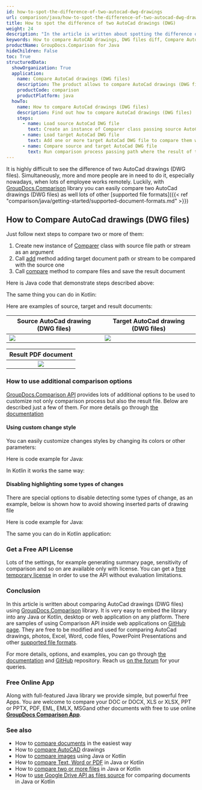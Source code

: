 ```yaml
---
id: how-to-spot-the-difference-of-two-autocad-dwg-drawings
url: comparison/java/how-to-spot-the-difference-of-two-autocad-dwg-drawings
title: How to spot the difference of two AutoCad drawings (DWG)
weight: 24
description: "In the article is written about spotting the difference of two AutoCad drawings (DWG)"
keywords: How to compare AutoCAD drawings, DWG files diff, Compare AutoCad Drawing, Compare DWG
productName: GroupDocs.Comparison for Java
hideChildren: False
toc: True
structuredData:
  showOrganization: True
  application:
    name: Compare AutoCad drawings (DWG files)
    description: The product allows to compare AutoCad drawings (DWG files)
    productCode: comparison
    productPlatform: java
  howTo:
    name: How to compare AutoCad drawings (DWG files)
    description: Find out how to compare AutoCad drawings (DWG files)
    steps:
      - name: Load source AutoCad DWG file
        text: Create an instance of Comparer class passing source AutoCad DWG file as a constructor parameter
      - name: Load target AutoCad DWG file
        text: Add one or more target AutoCad DWG file to compare them with source one
      - name: Compare source and target AutoCad DWG file
        text: Run comparison process passing path where the result of the comparison will be saved
---
```


It is highly difficult to see the difference of two AutoCad drawings (DWG files). Simultaneously, more and more people are in need to do it, especially nowadays, when lots of employee works remotely. Luckily, with [GroupDocs.Comparison](https://products.groupdocs.com/comparison/java) library you can easily compare two AutoCad drawings (DWG files) as well lots of other [supported file formats]({{< ref "comparison/java/getting-started/supported-document-formats.md" >}})

## How to Compare AutoCad drawings (DWG files)

Just follow next steps to compare two or more of them:

1. Create new instance of [Comparer](https://reference.groupdocs.com/comparison/java/com.groupdocs.comparison/Comparer) class with source file path or stream as an argument
2. Call [add](<https://reference.groupdocs.com/comparison/java/com.groupdocs.comparison/Comparer#add(java.lang.String)>) method adding target document path or stream to be compared with the source one
3. Call [compare](<https://reference.groupdocs.com/comparison/java/com.groupdocs.comparison/Comparer#compare(java.lang.String)>) method to compare files and save the result document

Here is Java code that demonstrate steps described above:

<script src="https://gist.github.com/groupdocs-comparison-gists/49d0e0a30eeacc325a1d7acce26e5c8c.js"></script>

The same thing you can do in Kotlin:

<script src="https://gist.github.com/groupdocs-comparison-gists/70107598e427be7b12b7fa1c8490e8ce.js"></script>

Here are examples of source, target and result documents:

| Source AutoCad drawing (DWG files)                                                             | Target AutoCad drawing (DWG files)                                                             |
| ---------------------------------------------------------------------------------------------- | ---------------------------------------------------------------------------------------------- |
| ![](/comparison/java/images/how-to-spot-the-difference-of-two-autocad-dwg-drawings-source.png) | ![](/comparison/java/images/how-to-spot-the-difference-of-two-autocad-dwg-drawings-target.png) |

|                                      Result PDF document                                       |
| :--------------------------------------------------------------------------------------------: |
| ![](/comparison/java/images/how-to-spot-the-difference-of-two-autocad-dwg-drawings-result.png) |

### How to use additional comparison options

[GroupDocs.Comparison API](https://products.groupdocs.com/comparison/java/) provides lots of additional options to be used to customize not only comparison process but also the result file. Below are described just a few of them. For more details go through [the documentation](/comparison/java/getting-started/)

#### Using custom change style

You can easily customize changes styles by changing its colors or other parameters:

Here is code example for Java:

<script src="https://gist.github.com/groupdocs-comparison-gists/34cd530807eb1d374774c73978e055c2.js"></script>

In Kotlin it works the same way:

<script src="https://gist.github.com/groupdocs-comparison-gists/6ebabe0c0626c7bbabb12ae355b09b4f.js"></script>

#### Disabling highlighting some types of changes

There are special options to disable detecting some types of change, as an example, below is shown how to avoid showing inserted parts of drawing file

Here is code example for Java:

<script src="https://gist.github.com/groupdocs-comparison-gists/036dc8d48fcf19b984dc867d3207b47c.js"></script>

The same you can do in Kotlin application:

<script src="https://gist.github.com/groupdocs-comparison-gists/7536b954fb8da77335fd9af15801404b.js"></script>

### Get a Free API License

Lots of the settings, for example generating summary page, sensitivity of comparison and so on are available only with license. You can get a [free temporary license](https://purchase.groupdocs.com/temporary-license) in order to use the API without evaluation limitations.

### Conclusion

In this article is written about comparing AutoCad drawings (DWG files) using [GroupDocs.Comparison](https://products.groupdocs.com/comparison/java/) library. It is very easy to embed the library into any Java or Kotlin, desktop or web application on any platform. There are samples of using Comparison API inside web applications on [GitHub page](https://github.com/groupdocs-comparison/GroupDocs.Comparison-for-Java). They are free to be modified and used for comparing AutoCad drawings, photos, Excel, Word, code files, PowerPoint Presentations and other [supported file formats](/comparison/java/supported-document-formats/).

For more details, options, and examples, you can go through [the documentation](/comparison/java/getting-started/) and [GitHub](https://github.com/groupdocs-comparison) repository. Reach us [on the forum](https://forum.groupdocs.com/) for your queries.

### Free Online App

Along with full-featured Java library we provide simple, but powerful free Apps.
You are welcome to compare your DOC or DOCX, XLS or XLSX, PPT or PPTX, PDF, EML, EMLX, MSGand other documents with free to use online **[GroupDocs Comparison App](https://products.groupdocs.app/comparison)**.

### See also

- How to [compare documents](/comparison/java/how-to-compare-documents-in-the-easiest-way) in the easiest way
- How to [compare AutoCAD](/comparison/java/how-to-compare-autocad-drawings) drawings
- How to [compare images](/comparison/java/how-to-compare-images-using-java-or-kotlin) using Java or Kotlin
- How to [compare Text, Word or PDF](/comparison/java/how-to-compare-text-word-pdf-in-java-or-kotlin) in Java or Kotlin
- How to [compare two or more files](/comparison/java/how-to-compare-two-or-more-files-in-java-or-kotlin) in Java or Kotlin
- How to [use Google Drive API as files source](/comparison/java/how-to-use-google-drive-api-as-files-source-for-comparison-api) for comparing documents in Java or Kotlin
